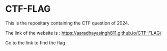 # CTF-FLAG

This is the repositary containing the CTF question of 2024.

The link of the website is :
https://aaradhayasingh811.github.io/CTF-FLAG/

Go to the link to find the flag

<!--_flag_-->
